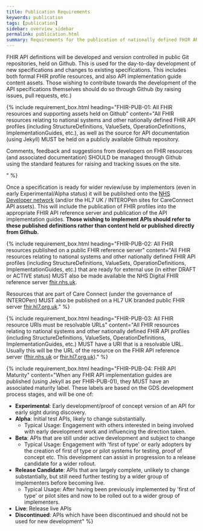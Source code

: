 ```yaml
---
title: Publication Requirements
keywords: publication
tags: [publication]
sidebar: overview_sidebar
permalink: publication.html
summary: Requirements for the publication of nationally defined FHIR API definitions
---
```


FHIR API definitions will be developed and version controlled in public Git repositories, held on Github. This is used for the day-to-day development of new specifications and changes to existing specifications. This includes both formal FHIR profile resources, and also API implementation guide content assets. Those wishing to contribute towards the development of the API specifications themselves should do so through Github (by raising issues, pull requests, etc.)

{% include requirement_box.html
	heading="FHIR-PUB-01: All FHIR resources and supporting assets held on Github"
	content="All FHIR resources relating to national systems and other nationally defined FHIR API profiles (including StructureDefinitions, ValueSets, OperationDefinitions, ImplementationGuides, etc.), as well as the source for API documentation (using Jekyll) MUST be held on a publicly available Github repository.
<p>Comments, feedback and suggestions from developers on FHIR resources (and associated documentation) SHOULD be managed through Github using the standard features for raising and tracking issues on the site.</p>"
%}

Once a specification is ready for wider review/use by implementors (even in early Experimental/Alpha status) it will be published onto the [NHS Developer network](https://developer.nhs.uk/apis) (and/or the HL7 UK / INTEROPen sites for CareConnect API assets). This will include the publication of FHIR profiles into the appropriate FHIR API reference server and publication of the API implementation guides. **Those wishing to implement APIs should refer to these published definitions rather than content held or published directly from Github.**

{% include requirement_box.html
	heading="FHIR-PUB-02: All FHIR resources published on a public FHIR reference server"
	content="All FHIR resources relating to national systems and other nationally defined FHIR API profiles (including StructureDefinitions, ValueSets, OperationDefinitions, ImplementationGuides, etc.) that are ready for external use (in either DRAFT or ACTIVE status) MUST also be made available the NHS Digital FHIR reference server [fhir.nhs.uk](https://fhir.nhs.uk).

Resources that are part of Care Connect (under the governance of INTEROPen) MUST also be published on a HL7 UK branded public FHIR server [fhir.hl7.org.uk](https://fhir.hl7.org.uk)."
%}

{% include requirement_box.html
	heading="FHIR-PUB-03: All FHIR resource URIs must be resolvable URLs"
	content="All FHIR resources relating to national systems and other nationally defined FHIR API profiles (including StructureDefinitions, ValueSets, OperationDefinitions, ImplementationGuides, etc.) MUST have a URI that is a resolvable URL. Usually this will be the URL of the resource on the FHIR API reference server ([fhir.nhs.uk](https://fhir.nhs.uk) or [fhir.hl7.org.uk](https://fhir.hl7.org.uk))."
%}

{% include requirement_box.html
	heading="FHIR-PUB-04: FHIR API Maturity"
	content="When any FHIR API implementation guides are published (using Jekyll as per FHIR-PUB-01), they MUST have an associated maturity label. These labels are based on the GDS development process stages, and will be one of:

 - **Experimental**: Early development/proof of concept version of an API for early sight during discovery.
 - **Alpha**: Initial test APIs, likely to change substantially.
	- Typical Usage: Engagement with others interested in being involved with early development work and influencing the direction taken.
 - **Beta**: APIs that are still under active development and subject to change
	- Typical Usage: Engagement with 'first of type' or early adopters by the creation of first of type or pilot systems for testing, proof of concept etc. This development can assist in progression to a release candidate for a wider rollout.
 - **Release Candidate**: APIs that are largely complete, unlikely to change substantially, but still need further testing by a wider group of implementers before becoming live.
	- Typical Usage: After having been previously implemented by 'first of type' or pilot sites and now to be rolled out to a wider group of implementers.
 - **Live**: Release live APIs
 - **Discontinued**: APIs which have been discontinued and should not be used for new development"
%}

